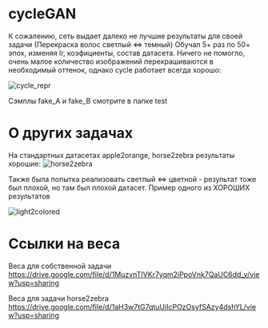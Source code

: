 # cycleGAN

К сожалению, сеть выдает далеко не лучшие результаты для своей задачи (Перекраска волос светлый <=> темный)
Обучал 5+ раз по 50+ эпох, изменяя lr, коэфициенты, состав датасета. Ничего не помогло, очень малое количество изображений перекрашиваются
в необходимый оттенок, однако cycle работает всегда хорошо:

![cycle_repr](https://sun9-60.userapi.com/c206816/v206816076/140bca/EfjLpELD_kA.jpg "cycle_repr")

Сэмплы fake_A и fake_B смотрите в папке test


# О других задачах
На стандартных датасетах apple2orange, horse2zebra
результаты хорошие:
![horse2zebra](https://sun9-13.userapi.com/c857028/v857028554/1b27d1/jIhgGcltAvs.jpg "horse2zebra")

Также была попытка реализовать светлый <=> цветной - результат тоже был плохой, но там был плохой датасет. Пример одного из ХОРОШИХ 
результатов

![light2colored](https://sun9-51.userapi.com/c855532/v855532534/23c8f3/nGEKDobxlyM.jpg "light2colored")


# Ссылки на веса
Веса для собственной задачи https://drive.google.com/file/d/1MuzvnTIVKr7yqm2iPpoVnk7QaUC6dd_v/view?usp=sharing


Веса для задачи horse2zebra https://drive.google.com/file/d/1aH3w7tG7qtuUjIcPOzOsyfSAzy4dshYL/view?usp=sharing


